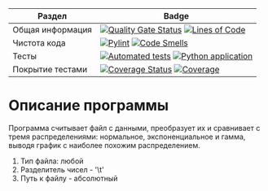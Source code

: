 | Раздел         | Badge  |
| -------------- | ------ |
| Общая информация | [![Quality Gate Status](https://sonarcloud.io/api/project_badges/measure?project=WhiteWhale88_testing2&metric=alert_status)](https://sonarcloud.io/summary/new_code?id=WhiteWhale88_testing2) [![Lines of Code](https://sonarcloud.io/api/project_badges/measure?project=WhiteWhale88_testing2&metric=ncloc)](https://sonarcloud.io/summary/new_code?id=WhiteWhale88_testing2) |
| Чистота кода     | [![Pylint](https://github.com/WhiteWhale88/testing2/actions/workflows/pylint.yml/badge.svg)](https://github.com/WhiteWhale88/testing2/actions/workflows/pylint.yml) [![Code Smells](https://sonarcloud.io/api/project_badges/measure?project=WhiteWhale88_testing2&metric=code_smells)](https://sonarcloud.io/summary/new_code?id=WhiteWhale88_testing2) |
| Тесты            | [![Automated tests](https://github.com/WhiteWhale88/testing2/actions/workflows/test-action.yml/badge.svg)](https://github.com/WhiteWhale88/testing2/actions/workflows/test-action.yml) [![Python application](https://github.com/WhiteWhale88/testing2/actions/workflows/python-app.yml/badge.svg)](https://github.com/WhiteWhale88/testing2/actions/workflows/python-app.yml) |
| Покрытие тестами | [![Coverage Status](https://coveralls.io/repos/github/WhiteWhale88/testing2/badge.svg?branch=main)](https://coveralls.io/github/WhiteWhale88/testing2?branch=main) [![Coverage](https://sonarcloud.io/api/project_badges/measure?project=WhiteWhale88_testing2&metric=coverage)](https://sonarcloud.io/summary/new_code?id=WhiteWhale88_testing2) |


# Описание программы

Программа считывает файл с данными, преобразует их и сравнивает с тремя распределениями: нормальное, экспоненциальное и гамма, выводя график с наиболее похожим распределением.

1. Тип файла: любой
2. Разделитель чисел - '\t'
3. Путь к файлу - абсолютный

